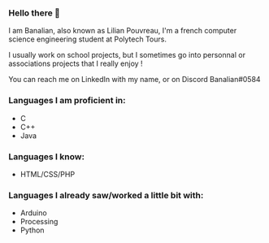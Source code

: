 ### Hello there 👋

I am Banalian, also known as Lilian Pouvreau, I'm a french computer science engineering student at Polytech Tours.

I usually work on school projects, but I sometimes go into personnal or associations projects that I really enjoy !

You can reach me on LinkedIn with my name, or on Discord Banalian#0584

### Languages I am proficient in:
- C
- C++
- Java

### Languages I know:
- HTML/CSS/PHP

### Languages I already saw/worked a little bit with:
- Arduino
- Processing
- Python
